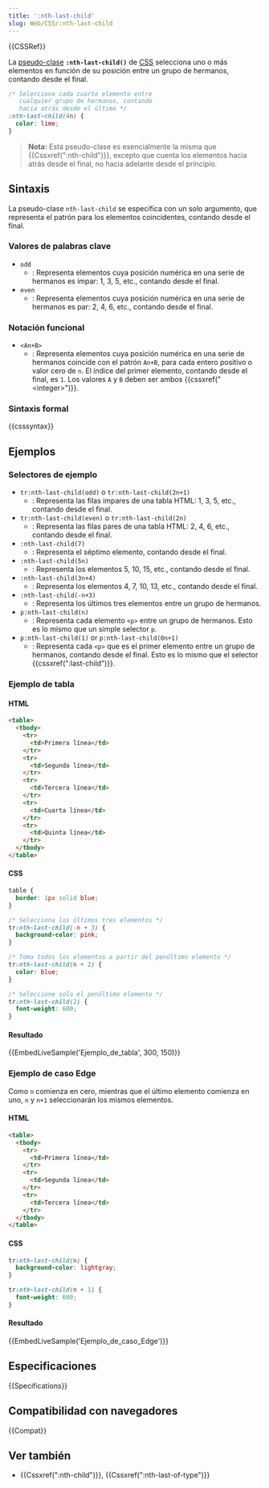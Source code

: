 ```yaml
---
title: ':nth-last-child'
slug: Web/CSS/:nth-last-child
---
```


{{CSSRef}}

La [pseudo-clase](/es/docs/Web/CSS/Pseudo-classes) **`:nth-last-child()`** de [CSS](/es/docs/Web/CSS) selecciona uno o más elementos en función de su posición entre un grupo de hermanos, contando desde el final.

```css
/* Selecciona cada cuarto elemento entre
   cualquier grupo de hermanos, contando
   hacia atrás desde el último */
:nth-last-child(4n) {
  color: lime;
}
```

> **Nota:** Esta pseudo-clase es esencialmente la misma que {{Cssxref(":nth-child")}}, excepto que cuenta los elementos hacia atrás desde el final, no hacia adelante desde el principio.

## Sintaxis

La pseudo-clase `nth-last-child` se especifica con un solo argumento, que representa el patrón para los elementos coincidentes, contando desde el final.

### Valores de palabras clave

- `odd`
  - : Representa elementos cuya posición numérica en una serie de hermanos es impar: 1, 3, 5, etc., contando desde el final.
- `even`
  - : Representa elementos cuya posición numérica en una serie de hermanos es par: 2, 4, 6, etc., contando desde el final.

### Notación funcional

- `<An+B>`
  - : Representa elementos cuya posición numérica en una serie de hermanos coincide con el patrón `An+B`, para cada entero positivo o valor cero de `n`. El índice del primer elemento, contando desde el final, es `1`. Los valores `A` y `B` deben ser ambos {{cssxref("&lt;integer&gt;")}}.

### Sintaxis formal

{{csssyntax}}

## Ejemplos

### Selectores de ejemplo

- `tr:nth-last-child(odd)` o `tr:nth-last-child(2n+1)`
  - : Representa las filas impares de una tabla HTML: 1, 3, 5, etc., contando desde el final.
- `tr:nth-last-child(even)` o `tr:nth-last-child(2n)`
  - : Representa las filas pares de una tabla HTML: 2, 4, 6, etc., contando desde el final.
- `:nth-last-child(7)`
  - : Representa el séptimo elemento, contando desde el final.
- `:nth-last-child(5n)`
  - : Representa los elementos 5, 10, 15, etc., contando desde el final.
- `:nth-last-child(3n+4)`
  - : Representa los elementos 4, 7, 10, 13, etc., contando desde el final.
- `:nth-last-child(-n+3)`
  - : Representa los últimos tres elementos entre un grupo de hermanos.
- `p:nth-last-child(n)`
  - : Representa cada elemento `<p>` entre un grupo de hermanos. Esto es lo mismo que un simple selector `p`.
- `p:nth-last-child(1)` or `p:nth-last-child(0n+1)`
  - : Representa cada `<p>` que es el primer elemento entre un grupo de hermanos, contando desde el final. Esto es lo mismo que el selector {{cssxref(":last-child")}}.

### Ejemplo de tabla

#### HTML

```html
<table>
  <tbody>
    <tr>
      <td>Primera línea</td>
    </tr>
    <tr>
      <td>Segunda línea</td>
    </tr>
    <tr>
      <td>Tercera línea</td>
    </tr>
    <tr>
      <td>Cuarta línea</td>
    </tr>
    <tr>
      <td>Quinta línea</td>
    </tr>
  </tbody>
</table>
```

#### CSS

```css
table {
  border: 1px solid blue;
}

/* Selecciona los últimos tres elementos */
tr:nth-last-child(-n + 3) {
  background-color: pink;
}

/* Toma todos los elementos a partir del penúltimo elemento */
tr:nth-last-child(n + 2) {
  color: blue;
}

/* Seleccione solo el penúltimo elemento */
tr:nth-last-child(2) {
  font-weight: 600;
}
```

#### Resultado

{{EmbedLiveSample('Ejemplo_de_tabla', 300, 150)}}

### Ejemplo de caso Edge

Como `n` comienza en cero, mientras que el último elemento comienza en uno, `n` y `n+1` seleccionarán los mismos elementos.

#### HTML

```html
<table>
  <tbody>
    <tr>
      <td>Primera línea</td>
    </tr>
    <tr>
      <td>Segunda línea</td>
    </tr>
    <tr>
      <td>Tercera línea</td>
    </tr>
  </tbody>
</table>
```

#### CSS

```css
tr:nth-last-child(n) {
  background-color: lightgray;
}

tr:nth-last-child(n + 1) {
  font-weight: 600;
}
```

#### Resultado

{{EmbedLiveSample('Ejemplo_de_caso_Edge')}}

## Especificaciones

{{Specifications}}

## Compatibilidad con navegadores

{{Compat}}

## Ver también

- {{Cssxref(":nth-child")}}, {{Cssxref(":nth-last-of-type")}}
